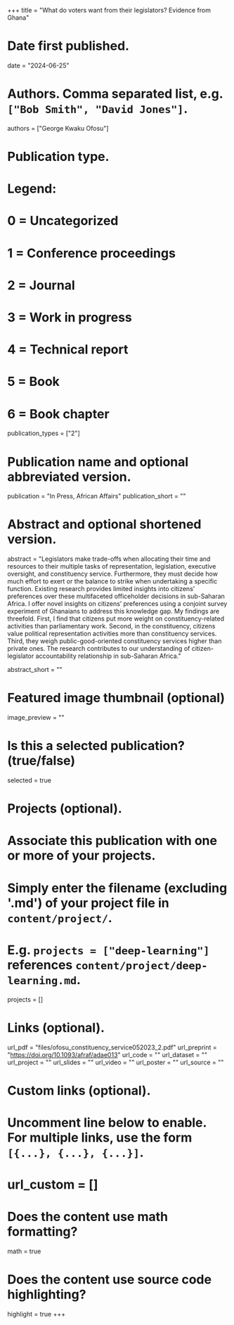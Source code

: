 +++
title = "What do voters want from their legislators? Evidence from Ghana"

# Date first published.
date = "2024-06-25"

# Authors. Comma separated list, e.g. `["Bob Smith", "David Jones"]`.
authors = ["George Kwaku Ofosu"]

# Publication type.
# Legend:
# 0 = Uncategorized
# 1 = Conference proceedings
# 2 = Journal
# 3 = Work in progress
# 4 = Technical report
# 5 = Book
# 6 = Book chapter
publication_types = ["2"]

# Publication name and optional abbreviated version.
publication = "In Press, African Affairs"
publication_short = ""

# Abstract and optional shortened version.
abstract = "Legislators make trade-offs when allocating their time and resources to their multiple tasks of representation, legislation, executive oversight, and constituency service. Furthermore, they must decide how much effort to exert or the balance to strike when undertaking a specific function. Existing research provides limited insights into citizens’ preferences over these multifaceted officeholder decisions in sub-Saharan Africa. I offer novel insights on citizens’ preferences using a conjoint survey experiment of Ghanaians to address this knowledge gap. My findings are threefold. First, I find that citizens put more weight on constituency-related activities than parliamentary work. Second, in the constituency, citizens value political representation activities more than constituency services. Third, they weigh public-good-oriented constituency services higher than private ones. The research contributes to our understanding of citizen-legislator accountability relationship in sub-Saharan Africa."

abstract_short = ""

# Featured image thumbnail (optional)
image_preview = ""

# Is this a selected publication? (true/false)
selected = true

# Projects (optional).
#   Associate this publication with one or more of your projects.
#   Simply enter the filename (excluding '.md') of your project file in `content/project/`.
#   E.g. `projects = ["deep-learning"]` references `content/project/deep-learning.md`.
projects = []

# Links (optional).
url_pdf = "files/ofosu_constituency_service052023_2.pdf"
url_preprint = "https://doi.org/10.1093/afraf/adae013"
url_code = ""
url_dataset = ""
url_project = ""
url_slides = ""
url_video = ""
url_poster = ""
url_source = ""

# Custom links (optional).
#   Uncomment line below to enable. For multiple links, use the form `[{...}, {...}, {...}]`.
# url_custom = []

# Does the content use math formatting?
math = true

# Does the content use source code highlighting?
highlight = true
+++
